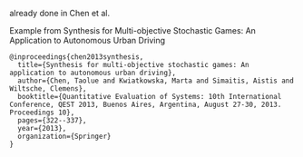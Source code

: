 already done in Chen et al.

Example from Synthesis for Multi-objective Stochastic Games: An Application to Autonomous Urban Driving

```
@inproceedings{chen2013synthesis,
  title={Synthesis for multi-objective stochastic games: An application to autonomous urban driving},
  author={Chen, Taolue and Kwiatkowska, Marta and Simaitis, Aistis and Wiltsche, Clemens},
  booktitle={Quantitative Evaluation of Systems: 10th International Conference, QEST 2013, Buenos Aires, Argentina, August 27-30, 2013. Proceedings 10},
  pages={322--337},
  year={2013},
  organization={Springer}
}
```